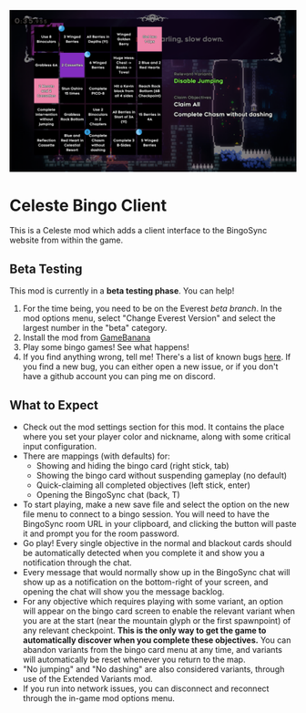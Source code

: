 ![in-game screenshot of the bingo menu](promo/screenshot.png)

# Celeste Bingo Client

This is a Celeste mod which adds a client interface to the BingoSync website from within the game.

## Beta Testing

This mod is currently in a **beta testing phase**.
You can help!

1) For the time being, you need to be on the Everest *beta branch*. In the mod options menu, select "Change Everest Version" and select the largest number in the "beta" category.
2) Install the mod from [GameBanana](...)
3) Play some bingo games! See what happens!
4) If you find anything wrong, tell me! There's a list of known bugs [here](https://github.com/rhelmot/CelesteBingoClient/issues). If you find a new bug, you can either open a new issue, or if you don't have a github account you can ping me on discord.

## What to Expect

- Check out the mod settings section for this mod. It contains the place where you set your player color and nickname, along with some critical input configuration.
- There are mappings (with defaults) for:
  - Showing and hiding the bingo card (right stick, tab)
  - Showing the bingo card without suspending gameplay (no default)
  - Quick-claiming all completed objectives (left stick, enter)
  - Opening the BingoSync chat (back, T)
- To start playing, make a new save file and select the option on the new file menu to connect to a bingo session. You will need to have the BingoSync room URL in your clipboard, and clicking the button will paste it and prompt you for the room password.
- Go play! Every single objective in the normal and blackout cards should be automatically detected when you complete it and show you a notification through the chat.
- Every message that would normally show up in the BingoSync chat will show up as a notification on the bottom-right of your screen, and opening the chat will show you the message backlog.
- For any objective which requires playing with some variant, an option will appear on the bingo card screen to enable the relevant variant when you are at the start (near the mountain glyph or the first spawnpoint) of any relevant checkpoint. **This is the only way to get the game to automatically discover when you complete these objectives.** You can abandon variants from the bingo card menu at any time, and variants will automatically be reset whenever you return to the map.
- "No jumping" and "No dashing" are also considered variants, through use of the Extended Variants mod.
- If you run into network issues, you can disconnect and reconnect through the in-game mod options menu.
